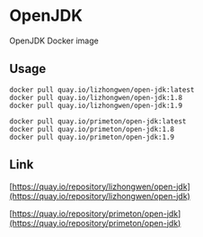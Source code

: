 # OpenJDK
  
OpenJDK  Docker image
  
## Usage  
    
`docker pull quay.io/lizhongwen/open-jdk:latest`  
`docker pull quay.io/lizhongwen/open-jdk:1.8`  
`docker pull quay.io/lizhongwen/open-jdk:1.9`  
  
`docker pull quay.io/primeton/open-jdk:latest`  
`docker pull quay.io/primeton/open-jdk:1.8`  
`docker pull quay.io/primeton/open-jdk:1.9`  
    
## Link  
  
[https://quay.io/repository/lizhongwen/open-jdk](https://quay.io/repository/lizhongwen/open-jdk)  
  
[https://quay.io/repository/primeton/open-jdk](https://quay.io/repository/primeton/open-jdk)  
  
